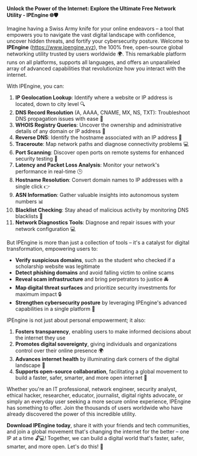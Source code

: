 **Unlock the Power of the Internet: Explore the Ultimate Free Network Utility - IPEngine 🌐🛡️**

Imagine having a Swiss Army knife for your online endeavors – a tool that empowers you to navigate the vast digital landscape with confidence, uncover hidden threats, and fortify your cybersecurity posture. Welcome to **IPEngine** (https://www.ipengine.xyz), the 100% free, open-source global networking utility trusted by users worldwide 🌍. This remarkable platform runs on all platforms, supports all languages, and offers an unparalleled array of advanced capabilities that revolutionize how you interact with the internet.

With IPEngine, you can:

1. **IP Geolocation Lookup**: Identify where a website or IP address is located, down to city level 🔍
2. **DNS Record Resolution** (A, AAAA, CNAME, MX, NS, TXT): Troubleshoot DNS propagation issues with ease 🚀
3. **WHOIS Registry Queries**: Uncover the ownership and administrative details of any domain or IP address 📡
4. **Reverse DNS**: Identify the hostname associated with an IP address 🔎
5. **Traceroute**: Map network paths and diagnose connectivity problems 💻
6. **Port Scanning**: Discover open ports on remote systems for enhanced security testing 🔩
7. **Latency and Packet Loss Analysis**: Monitor your network's performance in real-time 🕒
8. **Hostname Resolution**: Convert domain names to IP addresses with a single click 👉
9. **ASN Information**: Gather valuable insights into autonomous system numbers 📊
10. **Blacklist Checking**: Stay ahead of malicious activity by monitoring DNS blacklists 🔴
11. **Network Diagnostics Tools**: Diagnose and repair issues with your network configuration 💻

But IPEngine is more than just a collection of tools – it's a catalyst for digital transformation, empowering users to:

* **Verify suspicious domains**, such as the student who checked if a scholarship website was legitimate
* **Detect phishing domains** and avoid falling victim to online scams
* **Reveal scam infrastructure** and bring perpetrators to justice 🚔
* **Map digital threat surfaces** and prioritize security investments for maximum impact 🔒
* **Strengthen cybersecurity posture** by leveraging IPEngine's advanced capabilities in a single platform 💪

IPEngine is not just about personal empowerment; it also:

1. **Fosters transparency**, enabling users to make informed decisions about the internet they use
2. **Promotes digital sovereignty**, giving individuals and organizations control over their online presence 🌍
3. **Advances internet health** by illuminating dark corners of the digital landscape 🔦
4. **Supports open-source collaboration**, facilitating a global movement to build a faster, safer, smarter, and more open internet 🚀

Whether you're an IT professional, network engineer, security analyst, ethical hacker, researcher, educator, journalist, digital rights advocate, or simply an everyday user seeking a more secure online experience, IPEngine has something to offer. Join the thousands of users worldwide who have already discovered the power of this incredible utility.

**Download IPEngine today**, share it with your friends and tech communities, and join a global movement that's changing the internet for the better – one IP at a time 🔓💻! Together, we can build a digital world that's faster, safer, smarter, and more open. Let's do this! 🚀